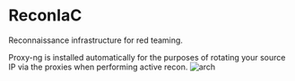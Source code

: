 # ReconIaC

Reconnaissance infrastructure for red teaming.

Proxy-ng is installed automatically for the purposes of rotating your source IP via the proxies when performing active recon.
![arch](https://github.com/piety1337/ReconIaC/assets/125813721/c605713b-3e52-48c4-9c0f-dad5a62fbe8f)
